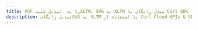 ---title: PDF را به  تبدیل کنیدXLTM، SVG به XLTM مبدل رایگان یا Curl SDKdescription: تبدیل رایگانSVG به XLTM با استفاده از Curl Cloud APIs & SDK همچنین اسناد PDF را در Cloud ایجاد، ویرایش و رندر کنید.---